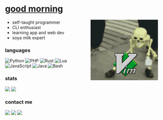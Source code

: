 # [good morning](https://www.youtube.com/watch?v=iqWqSxJtBDw&ab_channel=klantskalle)

<div align="left">
<img src="assets/vim-gang.gif" height="200px" align="right"/>

* self-taught programmer
* CLI enthusiast
* learning app and web dev
* soya milk expert

### languages

![Python](https://img.shields.io/badge/-Python-000?&logo=Python)
![PHP](https://img.shields.io/badge/-PHP-000?&logo=php)
![Rust](https://img.shields.io/badge/-Rust-000?&logo=rust)
![Lua](https://img.shields.io/badge/-Lua-000?&logo=Lua)
![JavaScript](https://img.shields.io/badge/-JavaScript-000?&logo=JavaScript)
![Java](https://img.shields.io/badge/-☕%20Java-000)
![Bash](https://img.shields.io/badge/-Bash-000?&logo=gnubash)

### stats

[![](https://www.codewars.com/users/gongahkia/badges/micro)](https://www.codewars.com/users/gongahkia)
[![](https://img.shields.io/badge/dynamic/json?style=flat&labelColor=black&color=%23ffa116&label=Solved&query=solvedOverTotal&url=https%3A%2F%2Fbadge.xyli.tech/%2Fapi%2Fusers%2Fgongahkia&logo=leetcode&logoColor=yellow)](https://leetcode.com/gongahkia/)

### contact me

[![](https://img.shields.io/badge/-gmail-000?&logo=gmail)](mailto:gabrielzmong@gmail.com?subject=general%20enquiry)
[![](https://img.shields.io/badge/-wordpress-000?&logo=wordpress)](https://gongzm.wordpress.com/)
[![](https://img.shields.io/badge/-linkedIn-000?&logo=linkedin)](https://www.linkedin.com/in/gabriel-zmong/)
